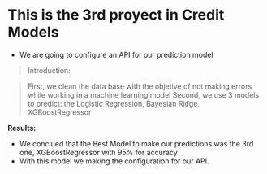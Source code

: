 # This is the 3rd proyect in Credit Models
* We are going to configure an API for our prediction model

>Introduction:

>First, we clean the data base with the objetive of not making errors while working in a machine learning model
>Second, we use 3 models to predict: the Logistic Regression, Bayesian Ridge, XGBoostRegressor


**Results:**
* We conclued that the Best Model to make our predictions was the 3rd one, XGBoostRegressor with 95% for accuracy
* With this model we making the configuration for our API.
